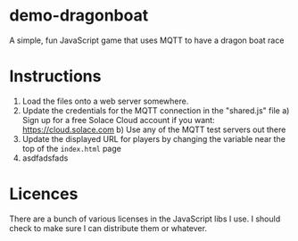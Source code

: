 # demo-dragonboat
A simple, fun JavaScript game that uses MQTT to have a dragon boat race

# Instructions
1. Load the files onto a web server somewhere.
1. Update the credentials for the MQTT connection in the "shared.js" file
  a) Sign up for a free Solace Cloud account if you want: https://cloud.solace.com
  b) Use any of the MQTT test servers out there
1. Update the displayed URL for players by changing the variable near the top of the `index.html` page
1. asdfadsfads

# Licences
There are a bunch of various licenses in the JavaScript libs I use.  I should check to make sure I can distribute them or whatever.

